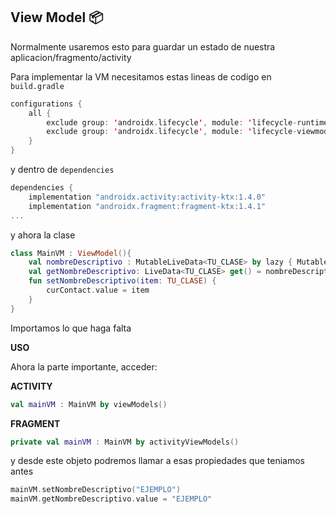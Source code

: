## View Model 📦

Normalmente usaremos esto para guardar un estado de nuestra aplicacion/fragmento/activity

Para implementar la VM necesitamos estas lineas de codigo en `build.gradle`

```kotlin
configurations {
    all {
        exclude group: 'androidx.lifecycle', module: 'lifecycle-runtime-ktx'
        exclude group: 'androidx.lifecycle', module: 'lifecycle-viewmodel-ktx'
    }
}
```

y dentro de  `dependencies`

```kotlin
dependencies {
    implementation "androidx.activity:activity-ktx:1.4.0"
    implementation "androidx.fragment:fragment-ktx:1.4.1"
...
```

y ahora la clase

```kotlin
class MainVM : ViewModel(){
    val nombreDescriptivo : MutableLiveData<TU_CLASE> by lazy { MutableLiveData< TU_CLASE>() }
    val getNombreDescriptivo: LiveData<TU_CLASE> get() = nombreDescriptivo
    fun setNombreDescriptivo(item: TU_CLASE) {
        curContact.value = item
    }
}
```

Importamos lo que haga falta 

**USO**

Ahora la parte importante, acceder:

**ACTIVITY**

```kotlin
val mainVM : MainVM by viewModels()
```

**FRAGMENT**

```kotlin
private val mainVM : MainVM by activityViewModels()
```

y desde este objeto podremos llamar a esas propiedades que teniamos antes

```kotlin
mainVM.setNombreDescriptivo("EJEMPLO")
mainVM.getNombreDescriptivo.value = "EJEMPLO"
```